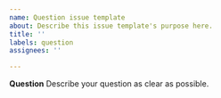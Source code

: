 ```yaml
---
name: Question issue template
about: Describe this issue template's purpose here.
title: ''
labels: question
assignees: ''

---
```


**Question**
Describe your question as clear as possible.
